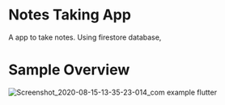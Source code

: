 # Notes Taking App

A app to take notes.
Using firestore database,

# Sample Overview

![Screenshot_2020-08-15-13-35-23-014_com example flutter](https://user-images.githubusercontent.com/56285471/90308384-c7986680-defc-11ea-910a-45b549f48c07.jpg)
